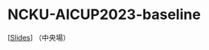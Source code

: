 # NCKU-AICUP2023-baseline

[[Slides](https://docs.google.com/presentation/d/1myHJDOUL0wx7aU4Bh1gNqCK95prOVnF_JMjDqxHmS8o/edit?usp=sharing)] （中央場）
